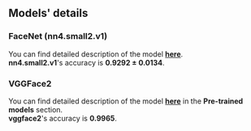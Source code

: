 ## Models' details

### FaceNet (nn4.small2.v1)

You can find detailed description of the model [**here**](https://cmusatyalab.github.io/openface/models-and-accuracies/#pre-trained-models). <br>
**nn4.small2.v1**'s accuracy is **0.9292 ± 0.0134**.

### VGGFace2

You can find detailed description of the model [**here**](https://github.com/davidsandberg/facenet) in the **Pre-trained models** section.<br>
**vggface2**'s accuracy is **0.9965**.
